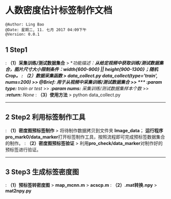 # 人数密度估计标签制作文档
```
@Author: Ling Bao
@Date: 星期二, 11. 七月 2017 04:09下午 
@Version: 0.0.1
```

## 1 Step1
:	**（1）采集训练/测试数据集合**
	> **功能描述：**从给定视频中获取训练/测试数据集合，图片尺寸大小限制条件：width{600-900} || height{900-1300}；随机Crop。
:	**（2）数据采集函数**
	> **data_collect.py**
	data_collect(type='train', nums=200)
   	>> ***@Brief:*** *用于从视频中采集训练/测试数据集合*
   	>> *** :param type:*** *train or test*
	>> ***:param nums:*** *采集训练/测试数据集样本个数*
	>> ***:return:*** *None*
:	**（3）使用方法**
	> python data_collect.py

---
## 2 Step2 利用标签制作工具
:	**（1）密度图预标签制作**
	> 将待制作数据拷贝到文件夹 **Image_data**；
	**运行程序pro_mark0/data_marker**打开标签制作工具，按照流程即可完成预标签数据集合的制作。
:	**（2）密度图预标签验证**
	> 利用**pro_check/data_marker**对制作好的预标签进行验证。

---
## 3 Step3 生成标签密度图
:	**（1）预标签转密度图**
	> **map_mcnn.m**
	> **acscp.m**
:	**（2）.mat转换.npy**
	> **mat2npy.py**